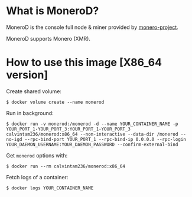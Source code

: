 # What is MoneroD?

MoneroD is the console full node & miner provided by [monero-project](https://github.com/monero-project/monero).

MoneroD supports Monero (XMR).

# How to use this image [X86_64 version]

Create shared volume:

```console
$ docker volume create --name monerod
```

Run in background:

```console
$ docker run -v monerod:/monerod -d --name YOUR_CONTAINER_NAME -p YOUR_PORT_1-YOUR_PORT_3:YOUR_PORT_1-YOUR_PORT_3 calvintam236/monerod:x86_64 --non-interactive --data-dir /monerod --no-igd --rpc-bind-port YOUR_PORT_1 --rpc-bind-ip 0.0.0.0 --rpc-login YOUR_DAEMON_USERNAME:YOUR_DAEMON_PASSWORD --confirm-external-bind
```

Get `monerod` options with:

```console
$ docker run --rm calvintam236/monerod:x86_64
```

Fetch logs of a container:

```console
$ docker logs YOUR_CONTAINER_NAME
```
